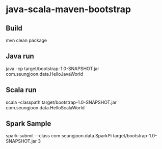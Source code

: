 # java-scala-maven-bootstrap

## Build
mvn clean package

## Java run
java -cp target/bootstrap-1.0-SNAPSHOT.jar com.seungjoon.data.HelloJavaWorld

## Scala run
scala -classpath target/bootstrap-1.0-SNAPSHOT.jar com.seungjoon.data.HelloScalaWorld

## Spark Sample
spark-submit --class com.seungjoon.data.SparkPi target/bootstrap-1.0-SNAPSHOT.jar 3
